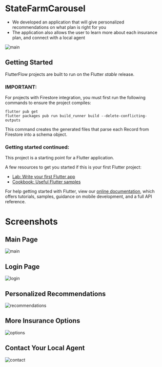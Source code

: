 # StateFarmCarousel

- We developed an application that will give personalized recommendations on what plan is right for you
- The application also allows the user to learn more about each insurance plan, and connect with a local agent

![main ](https://user-images.githubusercontent.com/61089071/193469706-1ad73179-2077-40f7-8d3d-adde99f93aad.jpg)

## Getting Started

FlutterFlow projects are built to run on the Flutter _stable_ release.

### IMPORTANT:

For projects with Firestore integration, you must first run the following commands to ensure the project compiles:

```
flutter pub get
flutter packages pub run build_runner build --delete-conflicting-outputs
```

This command creates the generated files that parse each Record from Firestore into a schema object.

### Getting started continued:

This project is a starting point for a Flutter application.

A few resources to get you started if this is your first Flutter project:

- [Lab: Write your first Flutter app](https://flutter.dev/docs/get-started/codelab)
- [Cookbook: Useful Flutter samples](https://flutter.dev/docs/cookbook)

For help getting started with Flutter, view our
[online documentation](https://flutter.dev/docs), which offers tutorials,
samples, guidance on mobile development, and a full API reference.


# Screenshots

## Main Page
![main ](https://user-images.githubusercontent.com/61089071/193469706-1ad73179-2077-40f7-8d3d-adde99f93aad.jpg)

## Login Page
![login](https://user-images.githubusercontent.com/61089071/193469680-f56fac64-3f37-4568-8b71-3004829a8674.jpg)

## Personalized Recommendations
![recommendations](https://user-images.githubusercontent.com/61089071/193469870-9b400f51-a5e1-48e3-9ec1-35aa66486742.jpg)

## More Insurance Options
![options](https://user-images.githubusercontent.com/61089071/193469794-54a210f2-69d5-4c40-afca-2f958d2d6318.jpg)

## Contact Your Local Agent
![contact](https://user-images.githubusercontent.com/61089071/193469672-369aa5ce-1407-4fb1-80df-f886a2574f9d.jpg)


